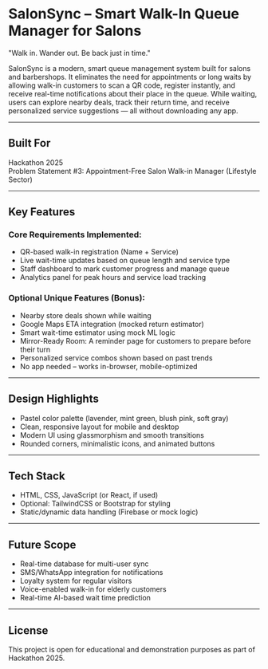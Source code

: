 # SalonSync – Smart Walk-In Queue Manager for Salons

"Walk in. Wander out. Be back just in time."

SalonSync is a modern, smart queue management system built for salons and barbershops. It eliminates the need for appointments or long waits by allowing walk-in customers to scan a QR code, register instantly, and receive real-time notifications about their place in the queue. While waiting, users can explore nearby deals, track their return time, and receive personalized service suggestions — all without downloading any app.

---

## Built For
Hackathon 2025  
Problem Statement #3: Appointment-Free Salon Walk-in Manager (Lifestyle Sector)

---

## Key Features

### Core Requirements Implemented:
- QR-based walk-in registration (Name + Service)
- Live wait-time updates based on queue length and service type
- Staff dashboard to mark customer progress and manage queue
- Analytics panel for peak hours and service load tracking

### Optional Unique Features (Bonus):
- Nearby store deals shown while waiting
- Google Maps ETA integration (mocked return estimator)
- Smart wait-time estimator using mock ML logic
- Mirror-Ready Room: A reminder page for customers to prepare before their turn
- Personalized service combos shown based on past trends
- No app needed – works in-browser, mobile-optimized

---

## Design Highlights
- Pastel color palette (lavender, mint green, blush pink, soft gray)
- Clean, responsive layout for mobile and desktop
- Modern UI using glassmorphism and smooth transitions
- Rounded corners, minimalistic icons, and animated buttons

---

## Tech Stack
- HTML, CSS, JavaScript (or React, if used)
- Optional: TailwindCSS or Bootstrap for styling
- Static/dynamic data handling (Firebase or mock logic)

---
## Future Scope
- Real-time database for multi-user sync
- SMS/WhatsApp integration for notifications
- Loyalty system for regular visitors
- Voice-enabled walk-in for elderly customers
- Real-time AI-based wait time prediction

---

## License
This project is open for educational and demonstration purposes as part of Hackathon 2025.

